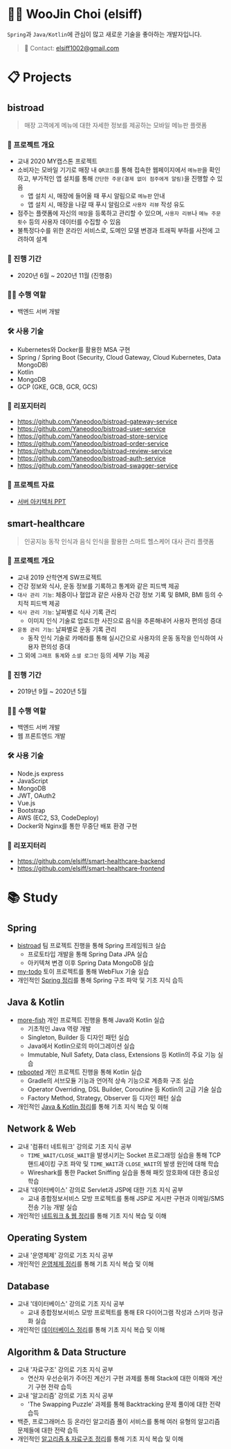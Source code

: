 # :man_technologist: WooJin Choi (elsiff)
`Spring`과 `Java/Kotlin`에 관심이 많고 새로운 기술을 좋아하는 개발자입니다.

> :email: Contact: <elsiff1002@gmail.com>

# :clipboard: Projects
## bistroad
> 매장 고객에게 메뉴에 대한 자세한 정보를 제공하는 모바일 메뉴판 플랫폼
### :memo: 프로젝트 개요
* 교내 2020 MY캡스톤 프로젝트
* 소비자는 모바일 기기로 매장 내 `QR코드`를 통해 접속한 웹페이지에서 `메뉴판`을 확인하고, 부가적인 앱 설치를 통해 `간단한 주문(결제 없이 점주에게 알림)`을 진행할 수 있음
  * 앱 설치 시, 매장에 들어올 때 푸시 알림으로 `메뉴판` 안내
  * 앱 설치 시, 매장을 나갈 때 푸시 알림으로 `사용자 리뷰` 작성 유도
* 점주는 플랫폼에 자신의 `매장`을 등록하고 관리할 수 있으며, `사용자 리뷰`나 `메뉴 주문 횟수` 등의 사용자 데이터를 수집할 수 있음
* 불특정다수를 위한 온라인 서비스로, 도메인 모델 변경과 트래픽 부하를 사전에 고려하여 설계
### :date: 진행 기간
* 2020년 6월 ~ 2020년 11월 (진행중)
### :raising_hand_man: 수행 역할
* 백엔드 서버 개발
### :hammer_and_wrench: 사용 기술
* Kubernetes와 Docker를 활용한 MSA 구현
* Spring / Spring Boot (Security, Cloud Gateway, Cloud Kubernetes, Data MongoDB)
* Kotlin
* MongoDB
* GCP (GKE, GCB, GCR, GCS)
### :file_folder: 리포지터리
* https://github.com/Yaneodoo/bistroad-gateway-service
* https://github.com/Yaneodoo/bistroad-user-service
* https://github.com/Yaneodoo/bistroad-store-service
* https://github.com/Yaneodoo/bistroad-order-service
* https://github.com/Yaneodoo/bistroad-review-service
* https://github.com/Yaneodoo/bistroad-auth-service
* https://github.com/Yaneodoo/bistroad-swagger-service
### :page_with_curl: 프로젝트 자료
* [서버 아키텍처 PPT](https://docs.google.com/presentation/d/1vgY--YyjGVBMTqIM3flq-QPgODX_Z4hH4OdQp8gFeaM/edit?usp=sharing)
## smart-healthcare
> 인공지능 동작 인식과 음식 인식을 활용한 스마트 헬스케어 대사 관리 플랫폼
### :memo: 프로젝트 개요
* 교내 2019 산학연계 SW프로젝트
* 건강 정보와 식사, 운동 정보를 기록하고 통계와 같은 피드백 제공
* `대사 관리 기능`: 체중이나 혈압과 같은 사용자 건강 정보 기록 및 BMR, BMI 등의 수치적 피드백 제공
* `식사 관리 기능`: 날짜별로 식사 기록 관리
  * 이미지 인식 기술로 업로드한 사진으로 음식을 추론해내어 사용자 편의성 증대
* `운동 관리 기능`: 날짜별로 운동 기록 관리
  * 동작 인식 기술로 카메라를 통해 실시간으로 사용자의 운동 동작을 인식하여 사용자 편의성 증대
* 그 외에 `그래프 통계`와 `소셜 로그인` 등의 세부 기능 제공
### :date: 진행 기간
* 2019년 9월 ~ 2020년 5월
### :raising_hand_man: 수행 역할
* 백엔드 서버 개발
* 웹 프론트엔드 개발
### :hammer_and_wrench: 사용 기술
* Node.js express
* JavaScript
* MongoDB
* JWT, OAuth2
* Vue.js
* Bootstrap
* AWS (EC2, S3, CodeDeploy)
* Docker와 Nginx를 통한 무중단 배포 환경 구현
### :file_folder: 리포지터리
* https://github.com/elsiff/smart-healthcare-backend
* https://github.com/elsiff/smart-healthcare-frontend
# :books: Study
## Spring
* [bistroad](https://github.com/elsiff/portfolio#bistroad) 팀 프로젝트 진행을 통해 Spring 프레임워크 실습
  * 프로토타입 개발을 통해 Spring Data JPA 실습
  * 아키텍쳐 변경 이후 Spring Data MongoDB 실습
* [my-todo](https://github.com/elsiff/my-todo) 토이 프로젝트를 통해 WebFlux 기술 실습
* 개인적인 [Spring 정리](https://docs.google.com/document/d/1Lz9Ca13CtYIKkfaKcjmrDAzOoIkfLidUgZ0Kxza8KhI/edit?usp=sharing)를 통해 Spring 구조 파악 및 기초 지식 습득
## Java & Kotlin
* [more-fish](https://github.com/elsiff/more-fish) 개인 프로젝트 진행을 통해 Java와 Kotlin 실습
  * 기초적인 Java 역량 개발
  * Singleton, Builder 등 디자인 패턴 실습
  * Java에서 Kotlin으로의 마이그레이션 실습
  * Immutable, Null Safety, Data class, Extensions 등 Kotlin의 주요 기능 실습
* [rebooted](https://github.com/elsiff/rebooted) 개인 프로젝트 진행을 통해 Kotlin 실습
  * Gradle의 서브모듈 기능과 언어적 상속 기능으로 계층화 구조 실습
  * Operator Overriding, DSL Builder, Coroutine 등 Kotlin의 고급 기술 실습
  * Factory Method, Strategy, Observer 등 디자인 패턴 실습
* 개인적인 [Java & Kotlin 정리](https://docs.google.com/document/d/1gwjISj7CaTU9Ixih2SSCpA8DnnHWOkLS1iHdwvENcsg/edit?usp=sharing)를 통해 기초 지식 복습 및 이해
## Network & Web
* 교내 '컴퓨터 네트워크' 강의로 기초 지식 공부
  * `TIME_WAIT/CLOSE_WAIT`을 발생시키는 Socket 프로그래밍 실습을 통해 TCP 핸드셰이킹 구조 파악 및 `TIME_WAIT`과 `CLOSE_WAIT`의 발생 원인에 대해 학습
  * Wireshark를 통한 Packet Sniffing 실습을 통해 패킷 암호화에 대한 중요성 학습
* 교내 '데이터베이스' 강의로 Servlet과 JSP에 대한 기초 지식 공부
  * 교내 종합정보서비스 모방 프로젝트를 통해 JSP로 게시판 구현과 이메일/SMS 전송 기능 개발 실습
* 개인적인 [네트워크 & 웹 정리](https://docs.google.com/document/d/1LSv7qkLjnOE8lAZu5mOOG8l0920goMBbJnnqbahe3Z4/edit?usp=sharing)를 통해 기초 지식 복습 및 이해
## Operating System
* 교내 '운영체제' 강의로 기초 지식 공부
* 개인적인 [운영체제 정리](https://docs.google.com/document/d/1LWdCsDp_abuD6ZShF2KqHeCaDxC1vrBG0hF0inU0xCg/edit?usp=sharing)를 통해 기초 지식 복습 및 이해
## Database
* 교내 '데이터베이스' 강의로 기초 지식 공부
  * 교내 종합정보서비스 모방 프로젝트를 통해 ER 다이어그램 작성과 스키마 정규화 실습
* 개인적인 [데이터베이스 정리](https://docs.google.com/document/d/1xPoOrGGuUg6owsJ3KAkLIDog7W9owVkr2sw52me6k8w/edit?usp=sharing)를 통해 기초 지식 복습 및 이해
## Algorithm & Data Structure
* 교내 '자료구조' 강의로 기초 지식 공부
  * 연산자 우선순위가 주어진 계산기 구현 과제를 통해 Stack에 대한 이해와 계산기 구현 전략 습득
* 교내 '알고리즘' 강의로 기초 지식 공부
  * 'The Swapping Puzzle' 과제를 통해 Backtracking 문제 풀이에 대한 전략 습득
* 백준, 프로그래머스 등 온라인 알고리즘 풀이 서비스를 통해 여러 유형의 알고리즘 문제들에 대한 전략 습득
* 개인적인 [알고리즘 & 자료구조 정리](https://docs.google.com/document/d/1r6HoFspymTdsQfB1ufw7Cs7S1IlbCWlytFZCsgSgkuw/edit?usp=sharing)를 통해 기초 지식 복습 및 이해
